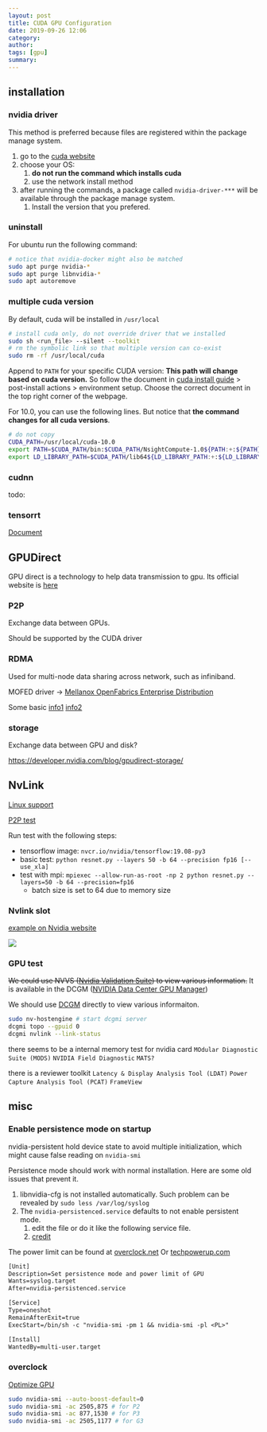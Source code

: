 ```yaml
---
layout: post
title: CUDA GPU Configuration
date: 2019-09-26 12:06
category: 
author: 
tags: [gpu]
summary: 
---
```


## installation

### nvidia driver

This method is preferred because files are registered within the package manage system.

1. go to the [cuda website](https://developer.nvidia.com/cuda-downloads)
2. choose your OS:
   1. **do not run the command which installs cuda**
   2. use the network install method
3. after running the commands, a package called `nvidia-driver-***` will be available through the package manage system.
   1. Install the version that you prefered.

### uninstall

For ubuntu run the following command:

```bash
# notice that nvidia-docker might also be matched
sudo apt purge nvidia-*
sudo apt purge libnvidia-*
sudo apt autoremove
```

### multiple cuda version

By default, cuda will be installed in `/usr/local`

```bash
# install cuda only, do not override driver that we installed
sudo sh <run_file> --silent --toolkit
# rm the symbolic link so that multiple version can co-exist
sudo rm -rf /usr/local/cuda
```

Append to `PATH` for your specific CUDA version:
**This path will change based on cuda version.**
So follow the document in [cuda install guide](https://docs.nvidia.com/cuda/cuda-installation-guide-linux/index.html) > post-install actions > environment setup.
Choose the correct document in the top right corner of the webpage.

For 10.0, you can use the following lines.
But notice that **the command changes for all cuda versions**.

```bash
# do not copy
CUDA_PATH=/usr/local/cuda-10.0
export PATH=$CUDA_PATH/bin:$CUDA_PATH/NsightCompute-1.0${PATH:+:${PATH}}
export LD_LIBRARY_PATH=$CUDA_PATH/lib64${LD_LIBRARY_PATH:+:${LD_LIBRARY_PATH}}
```

### cudnn

todo:

### tensorrt

[Document](https://docs.nvidia.com/deeplearning/sdk/tensorrt-install-guide/index.html)

## GPUDirect

GPU direct is a technology to help data transmission to gpu.
Its official website is [here](https://developer.nvidia.com/gpudirect)

### P2P

Exchange data between GPUs.

Should be supported by the CUDA driver

### RDMA

Used for multi-node data sharing across network, such as infiniband.

MOFED driver -> [Mellanox OpenFabrics Enterprise Distribution](https://www.mellanox.com/page/software_overview_ib)

Some basic [info1](https://www.rohitzambre.com/blog/2018/2/9/for-the-rdma-novice-libfabric-libibverbs-infiniband-ofed-mofed)
[info2](https://shelbyt.github.io/rdma-explained-1.html)

### storage

Exchange data between GPU and disk?

https://developer.nvidia.com/blog/gpudirect-storage/

## NvLink

[Linux support](https://www.pugetsystems.com/labs/hpc/NVLINK-on-RTX-2080-TensorFlow-and-Peer-to-Peer-Performance-with-Linux-1262/)

[P2P test](https://www.pugetsystems.com/labs/hpc/P2P-peer-to-peer-on-NVIDIA-RTX-2080Ti-vs-GTX-1080Ti-GPUs-1331/#what-is-nvidia-cuda-peer-to-peer-p2p)

Run test with the following steps:

* tensorflow image: `nvcr.io/nvidia/tensorflow:19.08-py3`
* basic test: `python resnet.py --layers 50 -b 64 --precision fp16 [--use_xla]`
* test with mpi: `mpiexec --allow-run-as-root -np 2 python resnet.py --layers=50 -b 64 --precision=fp16`
  * batch size is set to 64 due to memory size

### Nvlink slot

[example on Nvidia website](https://www.nvidia.com/en-us/design-visualization/nvlink-bridges/)

![]({{site.img_url}}/nvlink_slot.jpg)

### GPU test

~~We could use NVVS ([Nvidia Validation Suite](https://docs.nvidia.com/deploy/nvvs-user-guide/index.html)) to view various information.~~
It is available in the DCGM ([NVIDIA Data Center GPU Manager](https://developer.nvidia.com/data-center-gpu-manager-dcgm))

We should use [DCGM](https://docs.nvidia.com/datacenter/dcgm/latest/dcgm-user-guide/overview.html) directly to view various informaiton.

```bash
sudo nv-hostengine # start dcgmi server
dcgmi topo --gpuid 0
dcgmi nvlink --link-status
```

there seems to be a internal memory test for nvidia card
`MOdular Diagnostic Suite (MODS)` `NVIDIA Field Diagnostic`
`MATS?`

there is a reviewer toolkit
`Latency & Display Analysis Tool (LDAT)`
`Power Capture Analysis Tool (PCAT)`
`FrameView`

## misc

### Enable persistence mode on startup

nvidia-persistent hold device state to avoid multiple initialization, which might cause false reading on `nvidia-smi`

Persistence mode should work with normal installation. Here are some old issues that prevent it.

1. libnvidia-cfg is not installed automatically. Such problem can be revealed by `sudo less /var/log/syslog`
2. The `nvidia-persistenced.service` defaults to not enable persistent mode.
   1. edit the file or do it like the following service file.
   2. [credit](https://devtalk.nvidia.com/default/topic/1048549/cuda-setup-and-installation/recommended-way-to-launch-nvidia-persistence-daemon-on-boot-login/)

The power limit can be found at [overclock.net](https://www.overclock.net/forum/69-nvidia/1706276-official-nvidia-rtx-2080-ti-owner-s-club.html)
Or [techpowerup.com](https://www.techpowerup.com/vgabios/209238/zotac-rtx2080ti-11264-181023)

```txt
[Unit]
Description=Set persistence mode and power limit of GPU
Wants=syslog.target
After=nvidia-persistenced.service

[Service]
Type=oneshot
RemainAfterExit=true
ExecStart=/bin/sh -c "nvidia-smi -pm 1 && nvidia-smi -pl <PL>"

[Install]
WantedBy=multi-user.target
```

### overclock

[Optimize GPU](https://docs.aws.amazon.com/AWSEC2/latest/UserGuide/optimize_gpu.html)

```bash
sudo nvidia-smi --auto-boost-default=0
sudo nvidia-smi -ac 2505,875 # for P2
sudo nvidia-smi -ac 877,1530 # for P3
sudo nvidia-smi -ac 2505,1177 # for G3
```
